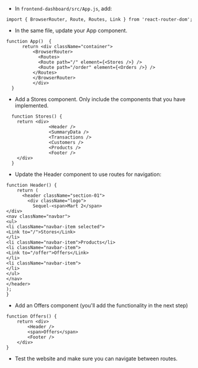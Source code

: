 - In `frontend-dashboard/src/App.js`, add:

```
import { BrowserRouter, Route, Routes, Link } from 'react-router-dom';
```

- In the same file, update your App component.

```
function App()  {
      return <div className="container">
          <BrowserRouter>           
            <Routes>
            <Route path="/" element={<Stores />} />
            <Route path="/order" element={<Orders />} />
          </Routes>
          </BrowserRouter>
          </div>
  }
```

- Add a Stores component. Only include the components that you have implemented.

```
  function Stores() {
    return <div>
                <Header />
                <SummaryData />
                <Transactions />
                <Customers />
                <Products />
                <Footer />
    </div>
  }
```

- Update the Header component to use routes for navigation:

```
function Header() {
    return (
      <header className="section-01">
        <div className="logo">
          Sequel-<span>Mart 2</span>
</div>
<nav className="navbar">
<ul>
<li className="navbar-item selected">
<Link to="/">Stores</Link>
</li>
<li className="navbar-item">Products</li>
<li className="navbar-item">
<Link to="/offer">Offers</Link>
</li>
<li className="navbar-item">
</li>
</ul>
</nav>
</header>
);
}
```

- Add an Offers component (you'll add the functionality in the next step)

```
function Offers() {
    return <div>
        <Header />
        <span>Offers</span>
        <Footer />
    </div>
}
```

- Test the website and make sure you can navigate between routes. 
